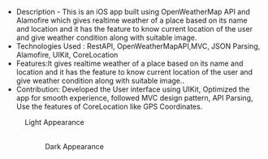 * Description - This is an iOS app built using OpenWeatherMap API and Alamofire which gives realtime weather of a place based on its name and location and it has the feature to know current location of the user and give weather condition along with suitable image.
* Technologies Used : RestAPI, OpenWeatherMapAPI,MVC, JSON Parsing, Alamofire, UIKit, CoreLocation
* Features:It gives realtime weather of a place based on its name and location and it has the feature to know current location of the user and give weather condition along with suitable image..
* Contribution: Developed the User interface using UIKit, Optimized the app for smooth experience, followed MVC design pattern, API Parsing, Use the features of CoreLocation like GPS Coordinates.

<p align="center">
  
  <figure src="https://github.com/user-attachments/assets/b8840a7d-58f3-4256-a3d1-e8c3d16d1b03" alt="Alt Text" width="200"/>
  <figcaption>Light Appearance</figcaption>
 &nbsp;&nbsp;&nbsp;&nbsp;
   
 <figure src="https://github.com/user-attachments/assets/1831f4b6-77cb-473a-8142-b8c8dd8488eb" alt="Alt Text" width="200"/>
 <figcaption>Dark Appearance </figcaption>
</p>



